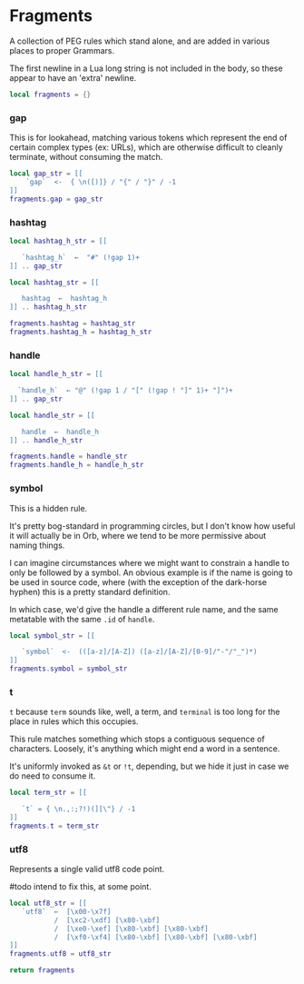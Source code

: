 # Fragments


  A collection of PEG rules which stand alone, and are added in various places
to proper Grammars\.

The first newline in a Lua long string is not included in the body, so these
appear to have an 'extra' newline\.

```lua
local fragments = {}
```


### gap

This is for lookahead, matching various tokens which represent the end of
certain complex types \(ex: URLs\), which are otherwise difficult to cleanly
terminate, without consuming the match\.

```lua
local gap_str = [[
    `gap`  <-  { \n([)]} / "{" / "}" / -1
]]
fragments.gap = gap_str
```


### hashtag

```lua
local hashtag_h_str = [[

   `hashtag_h`  ←  "#" (!gap 1)+
]] .. gap_str

local hashtag_str = [[

   hashtag  ←  hashtag_h
]] .. hashtag_h_str

fragments.hashtag = hashtag_str
fragments.hashtag_h = hashtag_h_str
```


### handle

```lua
local handle_h_str = [[

  `handle_h`  ← "@" (!gap 1 / "[" (!gap ! "]" 1)+ "]")+
]] .. gap_str

local handle_str = [[

   handle  ←  handle_h
]] .. handle_h_str

fragments.handle = handle_str
fragments.handle_h = handle_h_str
```


### symbol

This is a hidden rule\.

It's pretty bog\-standard in programming circles, but I don't know how useful
it will actually be in Orb, where we tend to be more permissive about naming
things\.

I can imagine circumstances where we might want to constrain a handle to only
be followed by a symbol\.  An obvious example is if the name is going to be
used in source code, where \(with the exception of the dark\-horse hyphen\) this
is a pretty standard definition\.

In which case, we'd give the handle a different rule name, and the same
metatable with the same `.id` of `handle`\.

```lua
local symbol_str = [[

   `symbol`  <-  (([a-z]/[A-Z]) ([a-z]/[A-Z]/[0-9]/"-"/"_")*)
]]
fragments.symbol = symbol_str
```


### t

`t` because `term` sounds like, well, a term, and `terminal` is too long for
the place in rules which this occupies\.

This rule matches something which stops a contiguous sequence of characters\.
Loosely, it's anything which might end a word in a sentence\.

It's uniformly invoked as `&t` or `!t`, depending, but we hide it just in
case we do need to consume it\.

```lua
local term_str = [[

   `t` = { \n.,:;?!)(][\"} / -1
]]
fragments.t = term_str
```


### utf8

Represents a single valid utf8 code point\.

\#todo
intend to fix this, at some point\.

```lua
local utf8_str = [[
   `utf8`  ←  [\x00-\x7f]
           /  [\xc2-\xdf] [\x80-\xbf]
           /  [\xe0-\xef] [\x80-\xbf] [\x80-\xbf]
           /  [\xf0-\xf4] [\x80-\xbf] [\x80-\xbf] [\x80-\xbf]
]]
fragments.utf8 = utf8_str
```

```lua
return fragments
```

